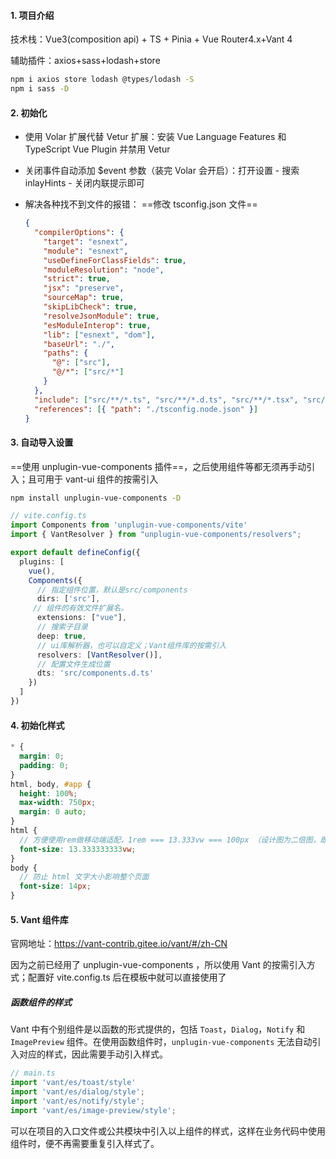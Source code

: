#### 1. 项目介绍

技术栈：Vue3(composition api) + TS + Pinia + Vue Router4.x+Vant 4

辅助插件：axios+sass+lodash+store

```bash
npm i axios store lodash @types/lodash -S
npm i sass -D
```



#### 2. 初始化

- 使用 Volar 扩展代替 Vetur 扩展：安装 Vue Language Features 和 TypeScript Vue Plugin 并禁用 Vetur
- 关闭事件自动添加 $event 参数（装完 Volar 会开启）：打开设置 - 搜索 inlayHints - 关闭内联提示即可

- 解决各种找不到文件的报错： ==修改 tsconfig.json 文件==

  ```json
  {
    "compilerOptions": {
      "target": "esnext",
      "module": "esnext",
      "useDefineForClassFields": true,
      "moduleResolution": "node",
      "strict": true,
      "jsx": "preserve",
      "sourceMap": true,
      "skipLibCheck": true,
      "resolveJsonModule": true,
      "esModuleInterop": true,
      "lib": ["esnext", "dom"],
      "baseUrl": "./",
      "paths": {
        "@": ["src"],
        "@/*": ["src/*"]
      }
    },
    "include": ["src/**/*.ts", "src/**/*.d.ts", "src/**/*.tsx", "src/**/*.vue", "*.ts"],
    "references": [{ "path": "./tsconfig.node.json" }]
  }
  
  ```



#### 3. 自动导入设置

==使用 unplugin-vue-components 插件==，之后使用组件等都无须再手动引入；且可用于 vant-ui 组件的按需引入

```bash
npm install unplugin-vue-components -D
```

```ts
// vite.config.ts
import Components from 'unplugin-vue-components/vite'
import { VantResolver } from "unplugin-vue-components/resolvers";

export default defineConfig({
  plugins: [
    vue(),
    Components({
      // 指定组件位置，默认是src/components
      dirs: ['src'],
     // 组件的有效文件扩展名。
      extensions: ["vue"],
      // 搜索子目录
      deep: true,
      // ui库解析器，也可以自定义；Vant组件库的按需引入
      resolvers: [VantResolver()],
      // 配置文件生成位置
      dts: 'src/components.d.ts'
    })
  ]
})
```



#### 4. 初始化样式

```scss
* {
  margin: 0;
  padding: 0;
}
html, body, #app {
  height: 100%;
  max-width: 750px;
  margin: 0 auto;
}
html {
  // 方便使用rem做移动端适配，1rem === 13.333vw === 100px （设计图为二倍图，即宽为750px的情况）
  font-size: 13.333333333vw;
}
body {
  // 防止 html 文字大小影响整个页面
  font-size: 14px;
}
```



#### 5. Vant 组件库

官网地址：https://vant-contrib.gitee.io/vant/#/zh-CN

因为之前已经用了 unplugin-vue-components ，所以使用 Vant 的按需引入方式；配置好 vite.config.ts 后在模板中就可以直接使用了

##### 函数组件的样式

Vant 中有个别组件是以函数的形式提供的，包括 `Toast`，`Dialog`，`Notify` 和 `ImagePreview` 组件。在使用函数组件时，`unplugin-vue-components` 无法自动引入对应的样式，因此需要手动引入样式。

```ts
// main.ts
import 'vant/es/toast/style'
import 'vant/es/dialog/style';
import 'vant/es/notify/style';
import 'vant/es/image-preview/style';
```

可以在项目的入口文件或公共模块中引入以上组件的样式，这样在业务代码中使用组件时，便不再需要重复引入样式了。




